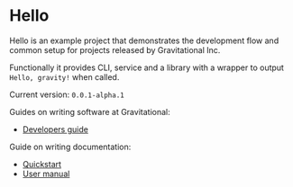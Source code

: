 # Hello

Hello is an example project that demonstrates the development flow and common setup for projects released by Gravitational Inc.

Functionally it provides CLI, service and a library with a wrapper to output `Hello, gravity!` when called.

Current version: `0.0.1-alpha.1`

Guides on writing software at Gravitational:

* [Developers guide](https://github.com/gravitational/hello/blob/master/docs/dev.md)

Guide on writing documentation:

* [Quickstart](/docs/quickstart.md)
* [User manual](/docs/manual.md)



